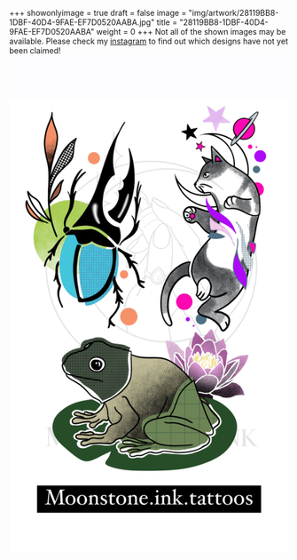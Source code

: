 +++
showonlyimage = true
draft = false
image = "img/artwork/28119BB8-1DBF-40D4-9FAE-EF7D0520AABA.jpg"
title = "28119BB8-1DBF-40D4-9FAE-EF7D0520AABA"
weight = 0
+++
Not all of the shown images may be available. Please check my [instagram](https://www.instagram.com/moonstone.ink.tattoos) to find out which designs have not yet been claimed!
![image](/img/artwork/28119BB8-1DBF-40D4-9FAE-EF7D0520AABA.jpg)
